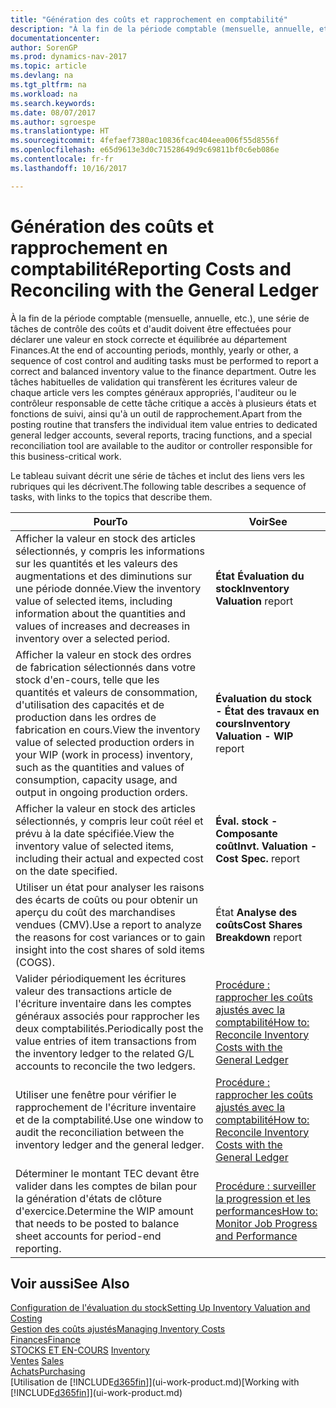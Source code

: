 ```yaml
---
title: "Génération des coûts et rapprochement en comptabilité"
description: "À la fin de la période comptable (mensuelle, annuelle, etc.), une série de tâches de contrôle des coûts et d'audit doivent être effectuées pour déclarer une valeur en stock correcte et équilibrée au département Finances. Outre les tâches habituelles de validation qui transfèrent les écritures valeur de chaque article vers les comptes généraux appropriés, l'auditeur ou le contrôleur responsable de cette tâche critique a accès à plusieurs états et fonctions de suivi, ainsi qu'à un outil de rapprochement."
documentationcenter: 
author: SorenGP
ms.prod: dynamics-nav-2017
ms.topic: article
ms.devlang: na
ms.tgt_pltfrm: na
ms.workload: na
ms.search.keywords: 
ms.date: 08/07/2017
ms.author: sgroespe
ms.translationtype: HT
ms.sourcegitcommit: 4fefaef7380ac10836fcac404eea006f55d8556f
ms.openlocfilehash: e65d9613e3d0c71528649d9c69811bf0c6eb086e
ms.contentlocale: fr-fr
ms.lasthandoff: 10/16/2017

---
```

# <a name="reporting-costs-and-reconciling-with-the-general-ledger"></a><span data-ttu-id="9c425-104">Génération des coûts et rapprochement en comptabilité</span><span class="sxs-lookup"><span data-stu-id="9c425-104">Reporting Costs and Reconciling with the General Ledger</span></span>
<span data-ttu-id="9c425-105">À la fin de la période comptable (mensuelle, annuelle, etc.), une série de tâches de contrôle des coûts et d'audit doivent être effectuées pour déclarer une valeur en stock correcte et équilibrée au département Finances.</span><span class="sxs-lookup"><span data-stu-id="9c425-105">At the end of accounting periods, monthly, yearly or other, a sequence of cost control and auditing tasks must be performed to report a correct and balanced inventory value to the finance department.</span></span> <span data-ttu-id="9c425-106">Outre les tâches habituelles de validation qui transfèrent les écritures valeur de chaque article vers les comptes généraux appropriés, l'auditeur ou le contrôleur responsable de cette tâche critique a accès à plusieurs états et fonctions de suivi, ainsi qu'à un outil de rapprochement.</span><span class="sxs-lookup"><span data-stu-id="9c425-106">Apart from the posting routine that transfers the individual item value entries to dedicated general ledger accounts, several reports, tracing functions, and a special reconciliation tool are available to the auditor or controller responsible for this business-critical work.</span></span>  

 <span data-ttu-id="9c425-107">Le tableau suivant décrit une série de tâches et inclut des liens vers les rubriques qui les décrivent.</span><span class="sxs-lookup"><span data-stu-id="9c425-107">The following table describes a sequence of tasks, with links to the topics that describe them.</span></span>   

|<span data-ttu-id="9c425-108">**Pour**</span><span class="sxs-lookup"><span data-stu-id="9c425-108">**To**</span></span>|<span data-ttu-id="9c425-109">**Voir**</span><span class="sxs-lookup"><span data-stu-id="9c425-109">**See**</span></span>|  
|------------|-------------|  
|<span data-ttu-id="9c425-110">Afficher la valeur en stock des articles sélectionnés, y compris les informations sur les quantités et les valeurs des augmentations et des diminutions sur une période donnée.</span><span class="sxs-lookup"><span data-stu-id="9c425-110">View the inventory value of selected items, including information about the quantities and values of increases and decreases in inventory over a selected period.</span></span>|<span data-ttu-id="9c425-111">**État Évaluation du stock**</span><span class="sxs-lookup"><span data-stu-id="9c425-111">**Inventory Valuation** report</span></span>|  
|<span data-ttu-id="9c425-112">Afficher la valeur en stock des ordres de fabrication sélectionnés dans votre stock d'en-cours, telle que les quantités et valeurs de consommation, d'utilisation des capacités et de production dans les ordres de fabrication en cours.</span><span class="sxs-lookup"><span data-stu-id="9c425-112">View the inventory value of selected production orders in your WIP (work in process) inventory, such as the quantities and values of consumption, capacity usage, and output in ongoing production orders.</span></span>|<span data-ttu-id="9c425-113">**Évaluation du stock - État des travaux en cours**</span><span class="sxs-lookup"><span data-stu-id="9c425-113">**Inventory Valuation - WIP** report</span></span>|  
|<span data-ttu-id="9c425-114">Afficher la valeur en stock des articles sélectionnés, y compris leur coût réel et prévu à la date spécifiée.</span><span class="sxs-lookup"><span data-stu-id="9c425-114">View the inventory value of selected items, including their actual and expected cost on the date specified.</span></span>|<span data-ttu-id="9c425-115">**Éval. stock - Composante coût**</span><span class="sxs-lookup"><span data-stu-id="9c425-115">**Invt. Valuation - Cost Spec.** report</span></span>|  
|<span data-ttu-id="9c425-116">Utiliser un état pour analyser les raisons des écarts de coûts ou pour obtenir un aperçu du coût des marchandises vendues (CMV).</span><span class="sxs-lookup"><span data-stu-id="9c425-116">Use a report to analyze the reasons for cost variances or to gain insight into the cost shares of sold items (COGS).</span></span>|<span data-ttu-id="9c425-117">État **Analyse des coûts**</span><span class="sxs-lookup"><span data-stu-id="9c425-117">**Cost Shares Breakdown** report</span></span>|  
|<span data-ttu-id="9c425-118">Valider périodiquement les écritures valeur des transactions article de l'écriture inventaire dans les comptes généraux associés pour rapprocher les deux comptabilités.</span><span class="sxs-lookup"><span data-stu-id="9c425-118">Periodically post the value entries of item transactions from the inventory ledger to the related G/L accounts to reconcile the two ledgers.</span></span>|[<span data-ttu-id="9c425-119">Procédure : rapprocher les coûts ajustés avec la comptabilité</span><span class="sxs-lookup"><span data-stu-id="9c425-119">How to: Reconcile Inventory Costs with the General Ledger</span></span>](finance-how-to-post-inventory-costs-to-the-general-ledger.md)|  
|<span data-ttu-id="9c425-120">Utiliser une fenêtre pour vérifier le rapprochement de l'écriture inventaire et de la comptabilité.</span><span class="sxs-lookup"><span data-stu-id="9c425-120">Use one window to audit the reconciliation between the inventory ledger and the general ledger.</span></span>|[<span data-ttu-id="9c425-121">Procédure : rapprocher les coûts ajustés avec la comptabilité</span><span class="sxs-lookup"><span data-stu-id="9c425-121">How to: Reconcile Inventory Costs with the General Ledger</span></span>](finance-how-to-post-inventory-costs-to-the-general-ledger.md)|  
|<span data-ttu-id="9c425-122">Déterminer le montant TEC devant être valider dans les comptes de bilan pour la génération d'états de clôture d'exercice.</span><span class="sxs-lookup"><span data-stu-id="9c425-122">Determine the WIP amount that needs to be posted to balance sheet accounts for period-end reporting.</span></span>|[<span data-ttu-id="9c425-123">Procédure : surveiller la progression et les performances</span><span class="sxs-lookup"><span data-stu-id="9c425-123">How to: Monitor Job Progress and Performance</span></span>](projects-how-monitor-progress-performance.md)|

## <a name="see-also"></a><span data-ttu-id="9c425-124">Voir aussi</span><span class="sxs-lookup"><span data-stu-id="9c425-124">See Also</span></span>  
[<span data-ttu-id="9c425-125">Configuration de l'évaluation du stock</span><span class="sxs-lookup"><span data-stu-id="9c425-125">Setting Up Inventory Valuation and Costing</span></span>](finance-set-up-inventory-valuation-and-costing.md)  
[<span data-ttu-id="9c425-126">Gestion des coûts ajustés</span><span class="sxs-lookup"><span data-stu-id="9c425-126">Managing Inventory Costs</span></span>](finance-manage-inventory-costs.md)  
[<span data-ttu-id="9c425-127">Finances</span><span class="sxs-lookup"><span data-stu-id="9c425-127">Finance</span></span>](finance.md)  
<span data-ttu-id="9c425-128">[STOCKS ET EN-COURS](inventory-manage-inventory.md) </span><span class="sxs-lookup"><span data-stu-id="9c425-128">[Inventory](inventory-manage-inventory.md) </span></span>  
<span data-ttu-id="9c425-129">[Ventes](sales-manage-sales.md) </span><span class="sxs-lookup"><span data-stu-id="9c425-129">[Sales](sales-manage-sales.md) </span></span>  
[<span data-ttu-id="9c425-130">Achats</span><span class="sxs-lookup"><span data-stu-id="9c425-130">Purchasing</span></span>](purchasing-manage-purchasing.md)  
<span data-ttu-id="9c425-131">[Utilisation de [!INCLUDE[d365fin](includes/d365fin_md.md)]](ui-work-product.md)</span><span class="sxs-lookup"><span data-stu-id="9c425-131">[Working with [!INCLUDE[d365fin](includes/d365fin_md.md)]](ui-work-product.md)</span></span>

